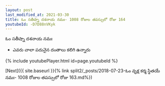 ```yaml
---
layout: post
last_modified_at: 2021-03-30
title: ఓం సతీష్నా దశనాయ నమః- 1008 రోజుల తపస్సులో రోజు 164
youtubeId: -D7D88nVKyk
---
```

 
 
 ఓం సతీష్నా దశనాయ నమః  
 
 -  ఎవరు చాలా పదునైన దంతాలు కలిగి ఉన్నారు 
 
  
 
  
 
 
 
 
 
 


{% include youtubePlayer.html id=page.youtubeId %}
 
[Next]({{ site.baseurl }}{% link  split2/_posts/2018-07-23-ఓం వృక్ష కర్మ స్థితయే నమః- 1008 రోజుల తపస్సులో రోజు 163.md%})
 

